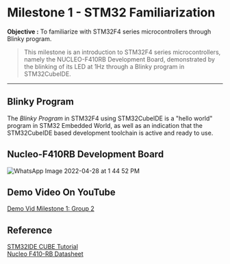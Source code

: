 # Milestone 1 - STM32 Familiarization 
**Objective :** To familiarize with STM32F4 series microcontrollers through Blinky program.  
> This milestone is an introduction to STM32F4 series microcontrollers, namely the NUCLEO-F410RB Development Board, demonstrated by the blinking of its LED at 1Hz through a Blinky program in STM32CubeIDE.  
- - - -

## Blinky Program
The _Blinky Program_ in STM32F4 using STM32CubeIDE is a "hello world" program in STM32 Embedded World, as well as an indication that the STM32CubeIDE based development toolchain is active and ready to use.

## Nucleo-F410RB Development Board
![WhatsApp Image 2022-04-28 at 1 44 52 PM](https://user-images.githubusercontent.com/64217618/165685517-0cab1161-b673-42d9-9f4b-d8c23b8e26bc.jpeg "Nucleo-F410RB")


## Demo Video On YouTube ###  
[Demo Vid Milestone 1: Group 2](https://youtu.be/jqhI_9lisJs)  


## Reference ##  
[STM32IDE CUBE Tutorial](https://www.youtube.com/watch?v=eumKLXNlM0U)  
[Nucleo F410-RB Datasheet](https://www.st.com/content/ccc/resource/technical/document/data_brief/c8/3c/30/f7/d6/08/4a/26/DM00105918.pdf/files/DM00105918.pdf/jcr:content/translations/en.DM00105918.pdf)
 


